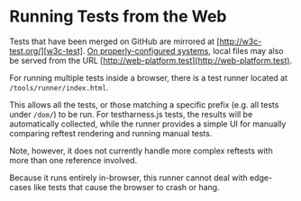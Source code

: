 # Running Tests from the Web

Tests that have been merged on GitHub are mirrored at [http://w3c-test.org/][w3c-test].
[On properly-configured systems](from-local-system), local files may also be
served from the URL [http://web-platform.test](http://web-platform.test).

For running multiple tests inside a browser, there is a test runner
located at `/tools/runner/index.html`.

This allows all the tests, or those matching a specific prefix
(e.g. all tests under `/dom/`) to be run. For testharness.js tests,
the results will be automatically collected, while the runner
provides a simple UI for manually comparing reftest rendering and
running manual tests.

Note, however, it does not currently handle more complex reftests with
more than one reference involved.

Because it runs entirely in-browser, this runner cannot deal with
edge-cases like tests that cause the browser to crash or hang.

[w3c-test]: http://w3c-test.org
